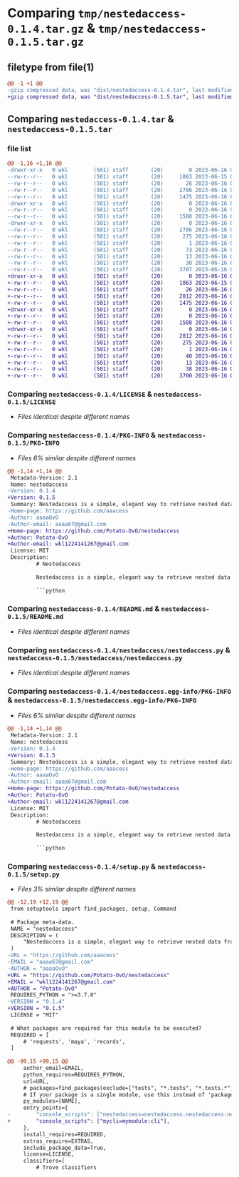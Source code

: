 # Comparing `tmp/nestedaccess-0.1.4.tar.gz` & `tmp/nestedaccess-0.1.5.tar.gz`

## filetype from file(1)

```diff
@@ -1 +1 @@
-gzip compressed data, was "dist/nestedaccess-0.1.4.tar", last modified: Fri Jun 16 05:47:16 2023, max compression
+gzip compressed data, was "dist/nestedaccess-0.1.5.tar", last modified: Fri Jun 16 05:52:36 2023, max compression
```

## Comparing `nestedaccess-0.1.4.tar` & `nestedaccess-0.1.5.tar`

### file list

```diff
@@ -1,16 +1,16 @@
-drwxr-xr-x   0 wkl        (501) staff       (20)        0 2023-06-16 05:47:16.320020 nestedaccess-0.1.4/
--rw-r--r--   0 wkl        (501) staff       (20)     1063 2023-06-15 09:54:02.000000 nestedaccess-0.1.4/LICENSE
--rw-r--r--   0 wkl        (501) staff       (20)       26 2023-06-16 02:46:32.000000 nestedaccess-0.1.4/MANIFEST.in
--rw-r--r--   0 wkl        (501) staff       (20)     2786 2023-06-16 05:47:16.319771 nestedaccess-0.1.4/PKG-INFO
--rw-r--r--   0 wkl        (501) staff       (20)     1475 2023-06-16 05:13:48.000000 nestedaccess-0.1.4/README.md
-drwxr-xr-x   0 wkl        (501) staff       (20)        0 2023-06-16 05:47:16.317095 nestedaccess-0.1.4/nestedaccess/
--rw-r--r--   0 wkl        (501) staff       (20)        0 2023-06-16 05:46:47.000000 nestedaccess-0.1.4/nestedaccess/__init__.py
--rw-r--r--   0 wkl        (501) staff       (20)     1508 2023-06-16 01:51:10.000000 nestedaccess-0.1.4/nestedaccess/nestedaccess.py
-drwxr-xr-x   0 wkl        (501) staff       (20)        0 2023-06-16 05:47:16.319224 nestedaccess-0.1.4/nestedaccess.egg-info/
--rw-r--r--   0 wkl        (501) staff       (20)     2786 2023-06-16 05:47:16.000000 nestedaccess-0.1.4/nestedaccess.egg-info/PKG-INFO
--rw-r--r--   0 wkl        (501) staff       (20)      275 2023-06-16 05:47:16.000000 nestedaccess-0.1.4/nestedaccess.egg-info/SOURCES.txt
--rw-r--r--   0 wkl        (501) staff       (20)        1 2023-06-16 05:47:16.000000 nestedaccess-0.1.4/nestedaccess.egg-info/dependency_links.txt
--rw-r--r--   0 wkl        (501) staff       (20)       73 2023-06-16 05:47:16.000000 nestedaccess-0.1.4/nestedaccess.egg-info/entry_points.txt
--rw-r--r--   0 wkl        (501) staff       (20)       13 2023-06-16 05:47:16.000000 nestedaccess-0.1.4/nestedaccess.egg-info/top_level.txt
--rw-r--r--   0 wkl        (501) staff       (20)       38 2023-06-16 05:47:16.320101 nestedaccess-0.1.4/setup.cfg
--rw-r--r--   0 wkl        (501) staff       (20)     3707 2023-06-16 05:46:57.000000 nestedaccess-0.1.4/setup.py
+drwxr-xr-x   0 wkl        (501) staff       (20)        0 2023-06-16 05:52:36.572620 nestedaccess-0.1.5/
+-rw-r--r--   0 wkl        (501) staff       (20)     1063 2023-06-15 09:54:02.000000 nestedaccess-0.1.5/LICENSE
+-rw-r--r--   0 wkl        (501) staff       (20)       26 2023-06-16 02:46:32.000000 nestedaccess-0.1.5/MANIFEST.in
+-rw-r--r--   0 wkl        (501) staff       (20)     2812 2023-06-16 05:52:36.572343 nestedaccess-0.1.5/PKG-INFO
+-rw-r--r--   0 wkl        (501) staff       (20)     1475 2023-06-16 05:13:48.000000 nestedaccess-0.1.5/README.md
+drwxr-xr-x   0 wkl        (501) staff       (20)        0 2023-06-16 05:52:36.568720 nestedaccess-0.1.5/nestedaccess/
+-rw-r--r--   0 wkl        (501) staff       (20)        0 2023-06-16 05:46:47.000000 nestedaccess-0.1.5/nestedaccess/__init__.py
+-rw-r--r--   0 wkl        (501) staff       (20)     1508 2023-06-16 01:51:10.000000 nestedaccess-0.1.5/nestedaccess/nestedaccess.py
+drwxr-xr-x   0 wkl        (501) staff       (20)        0 2023-06-16 05:52:36.571896 nestedaccess-0.1.5/nestedaccess.egg-info/
+-rw-r--r--   0 wkl        (501) staff       (20)     2812 2023-06-16 05:52:36.000000 nestedaccess-0.1.5/nestedaccess.egg-info/PKG-INFO
+-rw-r--r--   0 wkl        (501) staff       (20)      275 2023-06-16 05:52:36.000000 nestedaccess-0.1.5/nestedaccess.egg-info/SOURCES.txt
+-rw-r--r--   0 wkl        (501) staff       (20)        1 2023-06-16 05:52:36.000000 nestedaccess-0.1.5/nestedaccess.egg-info/dependency_links.txt
+-rw-r--r--   0 wkl        (501) staff       (20)       40 2023-06-16 05:52:36.000000 nestedaccess-0.1.5/nestedaccess.egg-info/entry_points.txt
+-rw-r--r--   0 wkl        (501) staff       (20)       13 2023-06-16 05:52:36.000000 nestedaccess-0.1.5/nestedaccess.egg-info/top_level.txt
+-rw-r--r--   0 wkl        (501) staff       (20)       38 2023-06-16 05:52:36.572710 nestedaccess-0.1.5/setup.cfg
+-rw-r--r--   0 wkl        (501) staff       (20)     3700 2023-06-16 05:52:20.000000 nestedaccess-0.1.5/setup.py
```

### Comparing `nestedaccess-0.1.4/LICENSE` & `nestedaccess-0.1.5/LICENSE`

 * *Files identical despite different names*

### Comparing `nestedaccess-0.1.4/PKG-INFO` & `nestedaccess-0.1.5/PKG-INFO`

 * *Files 6% similar despite different names*

```diff
@@ -1,14 +1,14 @@
 Metadata-Version: 2.1
 Name: nestedaccess
-Version: 0.1.4
+Version: 0.1.5
 Summary: Nestedaccess is a simple, elegant way to retrieve nested data from deep dictionaries or lists.
-Home-page: https://github.com/aaacess
-Author: aaaaOvO
-Author-email: aaaa67@gmail.com
+Home-page: https://github.com/Potato-OvO/nestedaccess
+Author: Potato-OvO
+Author-email: wkl1224141267@gmail.com
 License: MIT
 Description: 
         # Nestedaccess
         
         Nestedaccess is a simple, elegant way to retrieve nested data from deep dictionaries or lists.
         
         ```python
```

### Comparing `nestedaccess-0.1.4/README.md` & `nestedaccess-0.1.5/README.md`

 * *Files identical despite different names*

### Comparing `nestedaccess-0.1.4/nestedaccess/nestedaccess.py` & `nestedaccess-0.1.5/nestedaccess/nestedaccess.py`

 * *Files identical despite different names*

### Comparing `nestedaccess-0.1.4/nestedaccess.egg-info/PKG-INFO` & `nestedaccess-0.1.5/nestedaccess.egg-info/PKG-INFO`

 * *Files 6% similar despite different names*

```diff
@@ -1,14 +1,14 @@
 Metadata-Version: 2.1
 Name: nestedaccess
-Version: 0.1.4
+Version: 0.1.5
 Summary: Nestedaccess is a simple, elegant way to retrieve nested data from deep dictionaries or lists.
-Home-page: https://github.com/aaacess
-Author: aaaaOvO
-Author-email: aaaa67@gmail.com
+Home-page: https://github.com/Potato-OvO/nestedaccess
+Author: Potato-OvO
+Author-email: wkl1224141267@gmail.com
 License: MIT
 Description: 
         # Nestedaccess
         
         Nestedaccess is a simple, elegant way to retrieve nested data from deep dictionaries or lists.
         
         ```python
```

### Comparing `nestedaccess-0.1.4/setup.py` & `nestedaccess-0.1.5/setup.py`

 * *Files 3% similar despite different names*

```diff
@@ -12,19 +12,19 @@
 from setuptools import find_packages, setup, Command
 
 # Package meta-data.
 NAME = "nestedaccess"
 DESCRIPTION = (
     "Nestedaccess is a simple, elegant way to retrieve nested data from deep dictionaries or lists."
 )
-URL = "https://github.com/aaacess"
-EMAIL = "aaaa67@gmail.com"
-AUTHOR = "aaaaOvO"
+URL = "https://github.com/Potato-OvO/nestedaccess"
+EMAIL = "wkl1224141267@gmail.com"
+AUTHOR = "Potato-OvO"
 REQUIRES_PYTHON = ">=3.7.0"
-VERSION = "0.1.4"
+VERSION = "0.1.5"
 LICENSE = "MIT"
 
 # What packages are required for this module to be executed?
 REQUIRED = [
     # 'requests', 'maya', 'records',
 ]
 
@@ -99,15 +99,15 @@
     author_email=EMAIL,
     python_requires=REQUIRES_PYTHON,
     url=URL,
     # packages=find_packages(exclude=["tests", "*.tests", "*.tests.*", "tests.*"]),
     # If your package is a single module, use this instead of 'packages':
     py_modules=[NAME],
     entry_points={
-        "console_scripts": ["nestedaccess=nestedaccess.nestedaccess:nestedaccess"],
+        "console_scripts": ["mycli=mymodule:cli"],
     },
     install_requires=REQUIRED,
     extras_require=EXTRAS,
     include_package_data=True,
     license=LICENSE,
     classifiers=[
         # Trove classifiers
```

